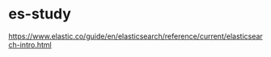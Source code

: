 # es-study

https://www.elastic.co/guide/en/elasticsearch/reference/current/elasticsearch-intro.html
